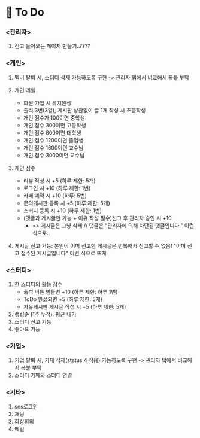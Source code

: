# :balloon: To Do

### <관리자>

1. 신고 들어오는 페이지 만들기..????

### <개인>

1. 멤버 탈퇴 시, 스터디 삭제 가능하도록 구현 -> 관리자 탭에서 비교해서 복붙 부탁
2. 개인 레벨

   - 회원 가입 시 유치원생
   - 출석 3번(3일), 게시판 상관없이 글 1개 작성 시 초등학생
   - 개인 점수가 100이면 중학생
   - 개인 점수 300이면 고등학생
   - 개인 점수 800이면 대학생
   - 개인 점수 1200이면 졸업생
   - 개인 점수 1600이면 교수님
   - 개인 점수 3000이면 교수님

3. 개인 점수

   - 리뷰 작성 시 +5 (하루 제한: 5개)
   - 로그인 시 +10 (하루 제한: 1번)
   - 카페 예약 시 +10 (하루: 5번)
   - 문의게시판 등록 시 +5 (하루 제한: 5개)
   - 스터디 등록 시 +10 (하루 제한: 1번)
   - (댓글과 게시글만 가능 + 이유 작성 필수)신고 후 관리자 승인 시 +10
     - => 게시글은 그냥 삭제 // 댓글은 "관리자에 의해 차단된 댓글입니다." 이런 식으로..

4. 게시글 신고 기능: 본인이 이미 신고한 게시글은 번복해서 신고할 수 없음! "이미 신고 접수된 게시글입니다" 이런 식으로 뜨게

### <스터디>

1. 한 스터디의 활동 점수
   - 출석 버튼 만들면 +10 (하루 제한: 하루 1번)
   - ToDo 완료되면 +5 (하루 제한: 5개)
   - 자유게시판 게시글 작성 시 +5 (하루 제한: 5개)
2. 랭킹순 (1주 누적): 평균 내기
3. 스터디 신고 기능
4. 좋아요 기능

### <기업>

1. 기업 탈퇴 시, 카페 삭제(status 4 적용) 가능하도록 구현 -> 관리자 탭에서 비교해서 복붙 부탁
2. 스터디 카페와 스터디 연결

### <기타>

1. sns로그인
2. 채팅
3. 화상회의
4. 메일
